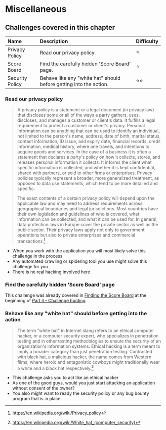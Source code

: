 # Miscellaneous

## Challenges covered in this chapter

| Name            | Description                                                        | Difficulty |
|:----------------|:-------------------------------------------------------------------|:-----------|
| Privacy Policy  | Read our privacy policy.                                           | ⭐          |
| Score Board     | Find the carefully hidden 'Score Board' page.                      | ⭐          |
| Security Policy | Behave like any "white hat" should before getting into the action. | ⭐⭐        |

### Read our privacy policy

> A privacy policy is a statement or a legal document (in privacy law)
> that discloses some or all of the ways a party gathers, uses,
> discloses, and manages a customer or client's data. It fulfills a
> legal requirement to protect a customer or client's privacy. Personal
> information can be anything that can be used to identify an
> individual, not limited to the person's name, address, date of birth,
> marital status, contact information, ID issue, and expiry date,
> financial records, credit information, medical history, where one
> travels, and intentions to acquire goods and services. In the case of
> a business it is often a statement that declares a party's policy on
> how it collects, stores, and releases personal information it
> collects. It informs the client what specific information is
> collected, and whether it is kept confidential, shared with partners,
> or sold to other firms or enterprises. Privacy policies typically
> represent a broader, more generalized treatment, as opposed to data
> use statements, which tend to be more detailed and specific.
>
> The exact contents of a certain privacy policy will depend upon the
> applicable law and may need to address requirements across
> geographical boundaries and legal jurisdictions. Most countries have
> their own legislation and guidelines of who is covered, what
> information can be collected, and what it can be used for. In general,
> data protection laws in Europe cover the private sector as well as the
> public sector. Their privacy laws apply not only to government
> operations but also to private enterprises and commercial
> transactions.[^1]

* When you work with the application you will most likely solve this
  challenge in the process
* Any automated crawling or spidering tool you use might solve this
  challenge for you
* There is no real hacking involved here

### Find the carefully hidden 'Score Board' page

This challenge was already covered in
[Finding the Score Board](score-board.md) at the beginning of
[Part II - Challenge hunting](README.md).

### Behave like any "white hat" should before getting into the action

> The term "white hat" in Internet slang refers to an ethical computer
> hacker, or a computer security expert, who specializes in penetration
> testing and in other testing methodologies to ensure the security of
> an organization's information systems. Ethical hacking is a term meant
> to imply a broader category than just penetration testing. Contrasted
> with black hat, a malicious hacker, the name comes from Western films,
> where heroic and antagonistic cowboys might traditionally wear a white
> and a black hat respectively.[^2]

* This challenge asks you to act like an ethical hacker
* As one of the good guys, would you just start attacking an application
  without consent of the owner?
* You also might want to ready the security policy or any bug bounty
  program that is in place

[^1]: https://en.wikipedia.org/wiki/Privacy_policy
[^2]: https://en.wikipedia.org/wiki/White_hat_(computer_security)